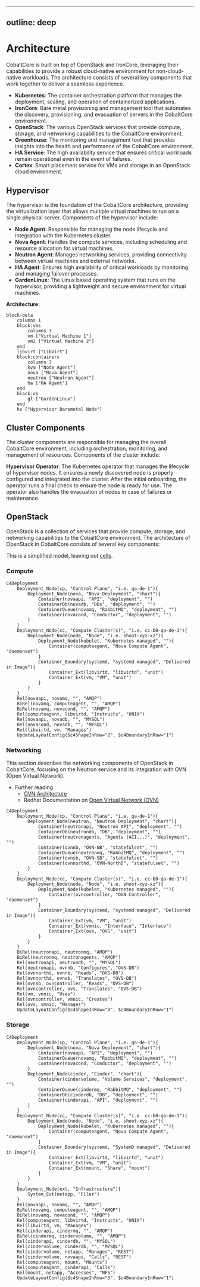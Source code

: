 <!-- 
SPDX-FileCopyrightText: SAP SE or an SAP affiliate company
# SPDX-License-Identifier: Apache-2.0
-->
---
outline: deep
---

# Architecture

CobaltCore is built on top of OpenStack and IronCore, leveraging their capabilities to provide a robust cloud-native environment for non-cloud-native workloads. The architecture consists of several key components that work together to deliver a seamless experience.

- **Kubernetes**: The container orchestration platform that manages the deployment, scaling, and operation of containerized applications.
- **IronCore**: Bare metal provisioning and management tool that automates the discovery, provisioning, and evacuation of servers in the CobaltCore environment.
- **OpenStack**: The various OpenStack services that provide compute, storage, and networking capabilities to the CobaltCore environment.
- **Greenhouse**: The monitoring and management tool that provides insights into the health and performance of the CobaltCore environment.
- **HA Service**: The high availability service that ensures critical workloads remain operational even in the event of failures.
- **Cortex**: Smart placement service for VMs and storage in an OpenStack cloud environment.

## Hypervisor
The hypervisor is the foundation of the CobaltCore architecture, providing the virtualization layer that allows multiple virtual machines to run on a single physical server.
Components of the hypervisor include:
- **Node Agent**: Responsible for managing the node lifecycle and integration with the Kubernetes cluster.
- **Nova Agent**: Handles the compute services, including scheduling and resource allocation for virtual machines.
- **Neutron Agent**: Manages networking services, providing connectivity between virtual machines and external networks.
- **HA Agent**: Ensures high availability of critical workloads by monitoring and managing failover processes.
- **GardenLinux**: The Linux based operating system that runs on the hypervisor, providing a lightweight and secure environment for virtual machines.

**Architecture:**

```mermaid
block-beta
    columns 1
    block:vms
        columns 3
        vm ["Virtual Machine 1"]
        vm2 ["Virtual Machine 2"]
    end
    libvirt ["LibVirt"]
    block:containers
        columns 3
        kvm ["Node Agent"]
        nova ["Nova Agent"]
        neutron ["Neutron Agent"]
        ha ["HA Agent"]
    end
    block:os
        gl ["GardenLinux"]
    end
    hv ["Hypervisor Baremetal Node"]
```

## Cluster Components
The cluster components are responsible for managing the overall CobaltCore environment, including orchestration, monitoring, and management of resources.
Components of the cluster include:

**Hypervisor Operator**: 
The Kubernetes operator that manages the lifecycle of hypervisor nodes.
It ensures a newly discovered node is properly configured and integrated into the cluster.
After the initial onboarding, the operator runs a final check to ensure the node is ready for use.
The operator also handles the evacuation of nodes in case of failures or maintenance.


## OpenStack
OpenStack is a collection of services that provide compute, storage, and networking capabilities to the CobaltCore environment. The architecture of OpenStack in CobaltCore consists of several key components:

This is a simplified model, leaving out [cells](https://docs.openstack.org/nova/latest/admin/cells.html).


### Compute

```mermaid
C4Deployment
    Deployment_Node(cp, "Control Plane", "i.e. qa-de-1"){
        Deployment_Node(nova, "Nova Deployment", "chart"){
            Container(novaapi, "API", "deployment", "")
            ContainerDb(novadb, "DBs", "deployment", "")
            ContainerQueue(novamq, "RabbitMQ", "deployment", "")
            Container(novacond, "Conductor", "deployment", "")
        }
    }
    Deployment_Node(cc, "Compute Cluster(s)", "i.e. cc-b0-qa-de-1"){
        Deployment_Node(node, "Node", "i.e. shoot-xyz-xz"){
            Deployment_Node(kubelet, "Kubernetes managed", ""){
                Container(computeagent, "Nova Compute Agent", "daemonset")
            }
            Container_Boundary(systemd, "systemd managed", "Delivered in Image"){
                Container_Ext(libvirtd, "libvirtd", "unit")
                Container_Ext(vm, "VM", "unit")
            }
        }
    }
    Rel(novaapi, novamq, "", "AMQP")
    BiRel(novamq, computeagent, "", "AMQP")
    BiRel(novamq, novacond, "", "AMQP")
    Rel(computeagent, libvirtd, "Instructs", "UNIX")
    Rel(novaapi, novadb, "", "MYSQL")
    Rel(novacond, novadb, "", "MYSQL")
    Rel(libvirtd, vm, "Manages")
    UpdateLayoutConfig($c4ShapeInRow="2", $c4BoundaryInRow="1")
```

### Networking

This section describes the networking components of OpenStack in CobaltCore, focusing on the Neutron service and its integration with OVN (Open Virtual Network).

- Further reading
  - [OVN Architecture](https://www.ovn.org/en/architecture/)
  - Redhat Documentation on [Open Virtual Network (OVN)](https://docs.redhat.com/en/documentation/red_hat_openstack_platform/13/html/networking_with_open_virtual_network/open_virtual_network_ovn)

```mermaid
C4Deployment
    Deployment_Node(cp, "Control Plane", "i.e. qa-de-1"){
        Deployment_Node(neutron, "Neutron Deployment", "chart"){
            Container(neutronapi, "Neutron API", "deployment", "")
            ContainerDb(neutrondb, "DB", "deployment", "")
            Container(neutronagents, "Agents (ACI...)", "deployment", "")
            Container(ovnnb, "OVN-NB", "statefulset", "")
            ContainerQueue(neutronmq, "RabbitMQ", "deployment", "")
            Container(ovnsb, "OVN-SB", "statefulset", "")
            Container(ovnnorthd, "OVN-NorthD", "statefulset", "")
        }
    }
    Deployment_Node(cc, "Compute Cluster(s)", "i.e. cc-b0-qa-de-1"){
        Deployment_Node(node, "Node", "i.e. shoot-xyz-xz"){
            Deployment_Node(kubelet, "Kubernetes managed", ""){
                Container(ovncontroller, "OVN Controller", "daemonset")
            }
            Container_Boundary(systemd, "systemd managed", "Delivered in Image"){
                Container_Ext(vm, "VM", "unit")
                Container_Ext(vmnic, "Interface", "Interface")
                Container_Ext(ovs, "OVS", "unit")
            }
        }
    }
    BiRel(neutronapi, neutronmq, "AMQP")
    BiRel(neutronmq, neutronagents, "AMQP")
    Rel(neutronapi, neutrondb, "", "MYSQL")
    Rel(neutronapi, ovnnb, "Configures", "OVS-DB")
    Rel(ovnnorthd, ovnnb, "Reads", "OVS-DB")
    Rel(ovnnorthd, ovnsb, "Translates", "OVS-DB")
    Rel(ovnsb, ovncontroller, "Reads", "OVS-DB")
    Rel(ovncontroller, ovs, "Translates", "OVS-DB")
    Rel(vm, vmnic, "Uses")
    Rel(ovncontroller, vmnic, "Creates")
    Rel(ovs, vmnic, "Manages")
    UpdateLayoutConfig($c4ShapeInRow="3", $c4BoundaryInRow="1")
```

### Storage


```mermaid
C4Deployment
    Deployment_Node(cp, "Control Plane", "i.e. qa-de-1"){
        Deployment_Node(nova, "Nova Deployment", "chart"){
            Container(novaapi, "API", "deployment", "")
            ContainerQueue(novamq, "RabbitMQ", "deployment", "")
            Container(novacond, "Conductor", "deployment", "")
        }
        Deployment_Node(cinder, "Cinder", "chart"){
            Container(cindervolume, "Volume Services", "deployment", "")
            ContainerQueue(cindermq, "RabbitMQ", "deployment", "")
            ContainerDb(cinderdb, "DB", "deployment", "")
            Container(cinderapi, "API", "deployment", "")
        }
    }
    Deployment_Node(cc, "Compute Cluster(s)", "i.e. cc-b0-qa-de-1"){
        Deployment_Node(node, "Node", "i.e. shoot-xyz-xz"){
            Deployment_Node(kubelet, "Kubernetes managed", ""){
                Container(computeagent, "Nova Compute Agent", "daemonset")
            }
            Container_Boundary(systemd, "SystemD managed", "Delivered in Image"){
                Container_Ext(libvirtd, "libvirtd", "unit")
                Container_Ext(vm, "VM", "unit")
                Container_Ext(mount, "Share", "mount")
            }
        }
    }
    Deployment_Node(ext, "Infrastructure"){
        System_Ext(netapp, "Filer")
    }
    Rel(novaapi, novamq, "", "AMQP")
    BiRel(novamq, computeagent, "", "AMQP")
    BiRel(novamq, novacond, "", "AMQP")
    Rel(computeagent, libvirtd, "Instructs", "UNIX")
    Rel(libvirtd, vm, "Manages")
    Rel(cinderapi, cindermq, "", "AMQP")
    BiRel(cindermq, cindervolume, "", "AMQP")
    Rel(cinderapi, cinderdb, "", "MYSQL")
    Rel(cindervolume, cinderdb, "", "MYSQL")
    Rel(cindervolume, netapp, "Manages", "REST")
    Rel(cindervolume, novaapi, "Calls", "REST")
    Rel(computeagent, mount, "Mounts")
    Rel(computeagent, cinderapi, "Calls")
    Rel(mount, netapp, "Accesses", "NFS")
    UpdateLayoutConfig($c4ShapeInRow="3", $c4BoundaryInRow="1")
```